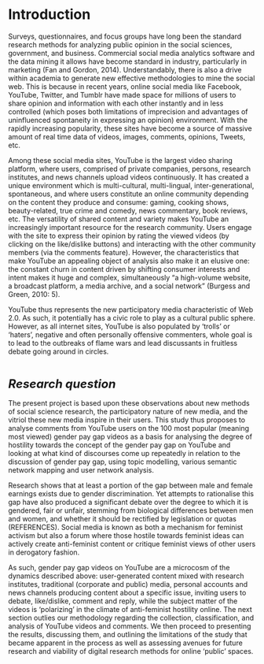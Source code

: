 # Introduction

<p> Surveys, questionnaires, and focus groups have long been the standard research methods for analyzing public opinion in the social sciences, government, and business. Commercial social media analytics software and the data mining it allows have become standard in industry, particularly in marketing (Fan and Gordon, 2014). Understandably, there is also a drive within academia to generate new effective methodologies to mine the social web. This is because in recent years, online social media like Facebook, YouTube, Twitter, and Tumblr have made space for millions of users to share opinion and information with each other instantly and in less controlled (which poses both limitations of imprecision and advantages of uninfluenced spontaneity in expressing an opinion) environment. With the rapidly increasing popularity, these sites have become a source of massive amount of real time data of videos, images, comments, opinions, Tweets, etc. </p>
<p> Among these social media sites, YouTube is the largest video sharing platform, where users, comprised of private companies, persons, research institutes, and news channels upload videos continuously. It has created a unique environment which is multi-cultural, multi-lingual, inter-generational, spontaneous, and where users constitute an online community depending on the content they produce and consume: gaming, cooking shows, beauty-related, true crime and comedy, news commentary, book reviews, etc. The versatility of shared content and variety makes YouTube an increasingly important resource for the research community. Users engage with the site to express their opinion by rating the viewed videos (by clicking on the like/dislike buttons) and interacting with the other community members (via the comments feature). However, the characteristics that make YouTube an appealing object of analysis also make it an elusive one: the constant churn in content driven by shifting consumer interests and intent makes it huge and complex, simultaneously “a high-volume website, a broadcast platform, a media archive, and a social network” (Burgess and Green, 2010: 5). </p>
<p> YouTube thus represents the new participatory media characteristic of Web 2.0. As such, it potentially has a civic role to play as a cultural public sphere. However, as all internet sites, YouTube is also populated by ‘trolls’ or ‘haters’, negative and often personally offensive commenters, whole goal is to lead to the outbreaks of flame wars and lead discussants in fruitless debate going around in circles. </p>

### <b> <i> <br> <font size="5"> Research question </font> </i> </b> 
<p> The present project is based upon these observations about new methods of social science research, the participatory nature of new media, and the vitriol these new media inspire in their users. This study thus proposes to analyse comments from YouTube users on the 100 most popular (meaning most viewed) gender pay gap videos as a basis for analysing the degree of hostility towards the concept of the gender pay gap on YouTube and looking at what kind of discourses come up repeatedly in relation to the discussion of gender pay gap, using topic modelling, various semantic network mapping and user network analysis. </p>
<p> Research shows that at least a portion of the gap between male and female earnings exists due to gender discrimination. Yet attempts to rationalise this gap have also produced a significant debate over the degree to which it is gendered, fair or unfair, stemming from biological differences between men and women, and whether it should be rectified by legislation or quotas (REFERENCES). Social media is known as both a mechanism for feminist activism but also a forum where those hostile towards feminist ideas can actively create anti-feminist content or critique feminist views of other users in derogatory fashion.</p>
<p> As such, gender pay gap videos on YouTube are a microcosm of the dynamics described above: user-generated content mixed with research institutes, traditional (corporate and public) media, personal accounts and news channels producing content about a specific issue, inviting users to debate, like/dislike, comment and reply, while the subject matter of the videos is ‘polarizing’ in the climate of anti-feminist hostility online. The next section outlies our methodology regarding the collection, classification, and analysis of YouTube videos and comments. We then proceed to presenting the results, discussing them, and outlining the limitations of the study that became apparent in the process as well as assessing avenues for future research and viability of digital research methods for online ‘public’ spaces. </p>


